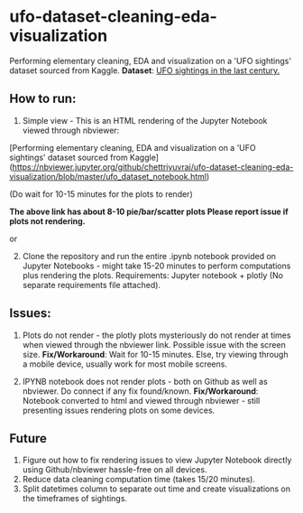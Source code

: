 # ufo-dataset-cleaning-eda-visualization
Performing elementary cleaning, EDA and visualization on a 'UFO sightings' dataset sourced from Kaggle. 
**Dataset**: [UFO sightings in the last century.](https://www.kaggle.com/NUFORC/ufo-sightings)


## How to run: 

1. Simple view - This is an HTML rendering of the Jupyter Notebook viewed through nbviewer: 

  [Performing elementary cleaning, EDA and visualization on a 'UFO sightings' dataset sourced from Kaggle]            (https://nbviewer.jupyter.org/github/chettriyuvraj/ufo-dataset-cleaning-eda-visualization/blob/master/ufo_dataset_notebook.html)

  (Do wait for 10-15 minutes for the plots to render) 

  **The above link has about 8-10 pie/bar/scatter plots Please report issue if plots not rendering.**

  or


2. Clone the repository and run the entire .ipynb notebook provided on Jupyter Notebooks - might take 15-20 minutes to perform computations plus rendering the plots. Requirements: Jupyter notebook + plotly (No separate requirements file attached).



## Issues: 

1. Plots do not render - the plotly plots mysteriously do not render at times when viewed through the nbviewer link. Possible issue with the screen size. 
**Fix/Workaround**: Wait for 10-15 minutes. Else, try viewing through a mobile device, usually work for most mobile screens. 

2. IPYNB notebook does not render plots - both on Github as well as nbviewer. Do connect if any fix found/known.
**Fix/Workaround**: Notebook converted to html and viewed through nbviewer - still presenting issues rendering plots on some devices. 

## Future 
1. Figure out how to fix rendering issues to view Jupyter Notebook directly using Github/nbviewer hassle-free on all devices. 
2. Reduce data cleaning computation time (takes 15/20 minutes).
3. Split datetimes column to separate out time and create visualizations on the timeframes of sightings. 

